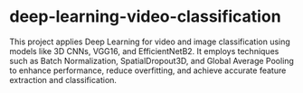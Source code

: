 # deep-learning-video-classification
This project applies Deep Learning for video and image classification using models like 3D CNNs, VGG16, and EfficientNetB2. It employs techniques such as Batch Normalization, SpatialDropout3D, and Global Average Pooling to enhance performance, reduce overfitting, and achieve accurate feature extraction and classification.
